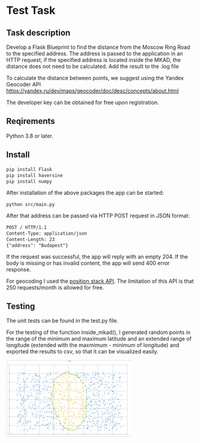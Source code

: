 # Test Task


## Task description
Develop a Flask Blueprint to find the distance from the Moscow Ring Road to the 
specified address. The address is passed to the application in an HTTP request, 
if the specified address is located inside the MKAD, the distance does not need 
to be calculated. Add the result to the .log file 

To calculate the distance between points, we suggest using the Yandex Geocoder 
API https://yandex.ru/dev/maps/geocoder/doc/desc/concepts/about.html 

The developer key can be obtained for free upon registration. 


## Reqirements
Python 3.8 or later.

## Install
```
pip install Flask
pip install haversine
pip install numpy
```
After installation of the above packages the app can be started:

```
python src/main.py
```

After that address can be passed via HTTP POST request in JSON format:
```
POST / HTTP/1.1
Content-Type: application/json
Content-Length: 23
{"address": "Budapest"}
```
If the request was successful, the app will reply with an empty 204.
If the body is missing or has invalid content, the app will send 400 error 
response.

For geocoding I used the [position stack API](https://positionstack.com/). The limitation of this API is that 250 requests/month is allowed for free.

## Testing

The unit tests can be found in the test.py file.

For the testing of the function inside_mkad(), I generated random points in the range of the minimum and maximum latitude and an extended range of longitude (extended with the maxmimum - minimum of longitude) and exported the results to csv, so that it can be visualized easily.

![Points inside and outside of the MKAD](mkad_points.png "Points inside and outside of the MKAD")